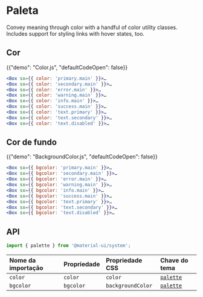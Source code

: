 # Paleta

<p class="description">Convey meaning through color with a handful of color utility classes. Includes support for styling links with hover states, too.</p>

## Cor

{{"demo": "Color.js", "defaultCodeOpen": false}}

```jsx
<Box sx={{ color: 'primary.main' }}>…
<Box sx={{ color: 'secondary.main' }}>…
<Box sx={{ color: 'error.main' }}>…
<Box sx={{ color: 'warning.main' }}>…
<Box sx={{ color: 'info.main' }}>…
<Box sx={{ color: 'success.main' }}>…
<Box sx={{ color: 'text.primary' }}>…
<Box sx={{ color: 'text.secondary' }}>…
<Box sx={{ color: 'text.disabled' }}>…
```

## Cor de fundo

{{"demo": "BackgroundColor.js", "defaultCodeOpen": false}}

```jsx
<Box sx={{ bgcolor: 'primary.main' }}>…
<Box sx={{ bgcolor: 'secondary.main' }}>…
<Box sx={{ bgcolor: 'error.main' }}>…
<Box sx={{ bgcolor: 'warning.main' }}>…
<Box sx={{ bgcolor: 'info.main' }}>…
<Box sx={{ bgcolor: 'success.main' }}>…
<Box sx={{ bgcolor: 'text.primary' }}>…
<Box sx={{ bgcolor: 'text.secondary' }}>…
<Box sx={{ bgcolor: 'text.disabled' }}>…
```

## API

```js
import { palette } from '@material-ui/system';
```

| Nome da importação | Propriedade | Propriedade CSS   | Chave do tema                                                    |
|:------------------ |:----------- |:----------------- |:---------------------------------------------------------------- |
| `color`            | `color`     | `color`           | [`palette`](/customization/default-theme/?expand-path=$.palette) |
| `bgcolor`          | `bgcolor`   | `backgroundColor` | [`palette`](/customization/default-theme/?expand-path=$.palette) |
